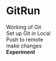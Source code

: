 # GitRun

Working of Git <br>
Set up Git in Local <br>
Push to remote <br>
make changes <br>
<b>Experiment<b> <br>
